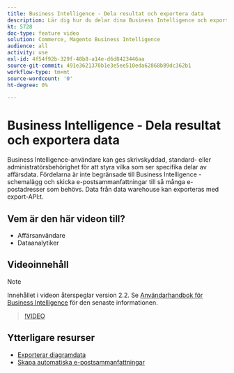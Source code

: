```yaml
---
title: Business Intelligence - Dela resultat och exportera data
description: Lär dig hur du delar dina Business Intelligence och exporterar data för integrering med andra affärsverktyg.
kt: 5728
doc-type: feature video
solution: Commerce, Magento Business Intelligence
audience: all
activity: use
exl-id: 4f54f92b-329f-48b8-a14e-d6d8423446aa
source-git-commit: 491e3621370b1e3e5ee510eda62868b89dc362b1
workflow-type: tm+mt
source-wordcount: '0'
ht-degree: 0%

---
```


# Business Intelligence - Dela resultat och exportera data

Business Intelligence-användare kan ges skrivskyddad, standard- eller administratörsbehörighet för att styra vilka som ser specifika delar av affärsdata. Fördelarna är inte begränsade till Business Intelligence - schemalägg och skicka e-postsammanfattningar till så många e-postadresser som behövs. Data från data warehouse kan exporteras med export-API:t.

## Vem är den här videon till?

- Affärsanvändare
- Dataanalytiker

## Videoinnehåll

>[!NOTE]
>
>Innehållet i videon återspeglar version 2.2. Se [Användarhandbok för Business Intelligence](https://docs.magento.com/mbi/) för den senaste informationen.

>[!VIDEO](https://video.tv.adobe.com/v/35983?quality=12&learn=on)

## Ytterligare resurser

- [Exporterar diagramdata](https://docs.magento.com/mbi/data-user/export-data/exp-chart-dash.html)
- [Skapa automatiska e-postsammanfattningar](https://docs.magento.com/mbi/data-user/export-data/email-summaries.html)
